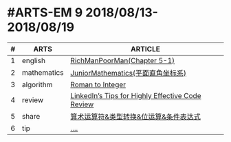 #ARTS-EM 9 2018/08/13-2018/08/19
=================================

| # | ARTS | ARTICLE |
|---| ----- | ---------- |
|1|english|[RichManPoorMan(Chapter 5-1)](../english/RichManPoorMan/week9_Chapter%205-1.md)|
|2|mathematics|[JuniorMathematics(平面直角坐标系)](../mathematics/week9-7年级下.md)|
|3|algorithm|[Roman to Integer](../algorithm/week9_Roman-to-Integer.md)|
|4|review|[LinkedIn’s Tips for Highly Effective Code Review](../review/week9_LinkedIn’s-Tips-for-Highly-Effective-Code-Review.md)|
|5|share|[算术运算符&类型转换&位运算&条件表达式](../share/c_programing_language/第二章_类型&运算符&表达式.md)|
|6|tip|[....](../tip/EffectiveJava/)|


